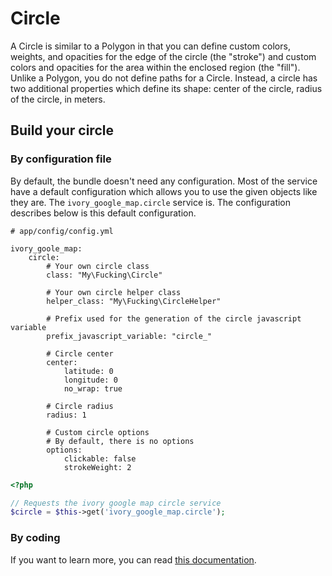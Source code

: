 # Circle

A Circle is similar to a Polygon in that you can define custom colors, weights, and opacities for the edge of the
circle (the "stroke") and custom colors and opacities for the area within the enclosed region (the "fill"). Unlike a
Polygon, you do not define paths for a Circle. Instead, a circle has two additional properties which define its shape:
center of the circle, radius of the circle, in meters.

## Build your circle

### By configuration file

By default, the bundle doesn't need any configuration. Most of the service have a default configuration which allows
you to use the given objects like they are. The ``ivory_google_map.circle`` service is. The configuration describes
below is this default configuration.

```
# app/config/config.yml

ivory_goole_map:
    circle:
        # Your own circle class
        class: "My\Fucking\Circle"

        # Your own circle helper class
        helper_class: "My\Fucking\CircleHelper"

        # Prefix used for the generation of the circle javascript variable
        prefix_javascript_variable: "circle_"

        # Circle center
        center:
            latitude: 0
            longitude: 0
            no_wrap: true

        # Circle radius
        radius: 1

        # Custom circle options
        # By default, there is no options
        options:
            clickable: false
            strokeWeight: 2
```

``` php
<?php

// Requests the ivory google map circle service
$circle = $this->get('ivory_google_map.circle');
```

### By coding

If you want to learn more, you can read
[this documentation](https://github.com/egeloen/ivory-google-map/blob/master/doc/usage/overlays/circle.md).
